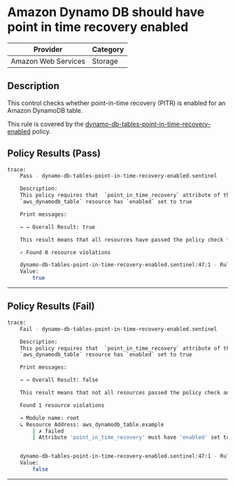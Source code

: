 #  Amazon Dynamo DB should have point in time recovery enabled

| Provider            | Category     |
|---------------------|--------------|
| Amazon Web Services | Storage      |

## Description

This control checks whether point-in-time recovery (PITR) is enabled for an Amazon DynamoDB table.

This rule is covered by the [dynamo-db-tables-point-in-time-recovery-enabled](../../policies/dynamo-db-tables-point-in-time-recovery-enabled.sentinel) policy.

## Policy Results (Pass)
```bash
trace:
    Pass - dynamo-db-tables-point-in-time-recovery-enabled.sentinel

    Description:
    This policy requires that  `point_in_time_recovery` attribute of the
    `aws_dynamodb_table` resource has `enabled` set to true

    Print messages:

    → → Overall Result: true

    This result means that all resources have passed the policy check for the policy dynamo-db-tables-point-in-time-recovery-enabled.

    ✓ Found 0 resource violations

    dynamo-db-tables-point-in-time-recovery-enabled.sentinel:47:1 - Rule "main"
    Value:
        true
```

---

## Policy Results (Fail)
```bash
trace:
    Fail - dynamo-db-tables-point-in-time-recovery-enabled.sentinel

    Description:
    This policy requires that  `point_in_time_recovery` attribute of the
    `aws_dynamodb_table` resource has `enabled` set to true

    Print messages:

    → → Overall Result: false

    This result means that not all resources passed the policy check and the protected behavior is not allowed for the policy dynamo-db-tables-point-in-time-recovery-enabled.

    Found 1 resource violations

    → Module name: root
    ↳ Resource Address: aws_dynamodb_table.example
        | ✗ failed
        | Attribute 'point_in_time_recovery' must have 'enabled' set to true for 'aws_dynamodb_table' resources.Refer to https://docs.aws.amazon.com/securityhub/latest/userguide/dynamodb-controls.html#dynamodb-2 for more details.


    dynamo-db-tables-point-in-time-recovery-enabled.sentinel:47:1 - Rule "main"
    Value:
        false
```

---